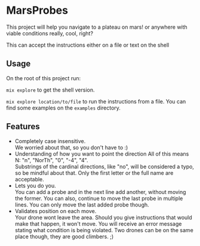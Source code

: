 # MarsProbes

This project will help you navigate to a plateau on mars! or anywhere with viable conditions really, cool, right?

This can accept the instructions either on a file or text on the shell

## Usage

On the root of this project run:

`mix explore` to get the shell version.

`mix explore location/to/file` to run the instructions from a file.
You can find some examples on the `examples` directory.

## Features
- Completely case insensitive.  
We worried about that, so you don't have to :)
- Understanding of how you want to point the direction
All of this means N: "n", "NorTh", "0", "-4", "4".  
Substrings of the cardinal directions, like "no", will be considered a typo, so be mindful about that. Only the first letter or the full name are acceptable.
- Lets you do you.  
You can add a probe and in the next line add another, without moving the former.
You can also, continue to move the last probe in multiple lines.
You can only move the last added probe though. 
- Validates position on each move.  
Your drone wont leave the area. Should you give instructions that would make that happen, it won't move. You will receive an error message stating what condition is being violated.
Two drones can be on the same place though, they are good climbers. ;)


